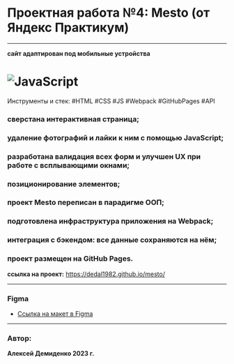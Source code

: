 # Проектная работа №4: Mesto (от Яндекс Практикум)
---

**сайт адаптирован под мобильные устройства**
# ![JavaScript](https://img.shields.io/badge/JavaScript-323330?style=for-the-badge&logo=javascript&logoColor=F7DF1E)
Инструменты и стек: #HTML #CSS #JS #Webpack #GitHubPages #API
### сверстана интерактивная страница;
### удаление фотографий и лайки к ним с помощью JavaScript;
### разработана валидация всех форм и улучшен UX при работе с всплывающими окнами;
### позиционирование элементов;
### проект Mesto переписан в парадигме ООП;
### подготовлена инфраструктура приложения на Webpack;
### интеграция с бэкендом: все данные сохраняются на нём;
### проект размещен на GitHub Pages.

**ссылка на проект:** https://dedal1982.github.io/mesto/

---

### Figma
* [Ссылка на макет в Figma](https://www.figma.com/file/2cn9N9jSkmxD84oJik7xL7/JavaScript.-Sprint-4?node-id=0%3A1)
---

### Автор:
**Алексей Демиденко 2023 г.**

